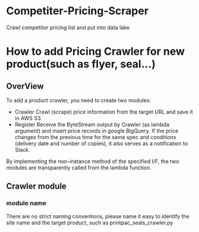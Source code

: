 # Competiter-Pricing-Scraper
Crawl competitor pricing list and put into data lake

# How to add Pricing Crawler for new product(such as flyer, seal...)

## OverView
To add a product crawler, you need to create two modules:
- Crawler
    Crawl (scrape) price information from the target URL and save it in AWS S3.
- Register
    Receive the ByteStream output by Crawler (as lambda argument) and insert price records in google BigQuery.
    If the price changes from the previous time for the same spec and conditions (delivery date and number of copies),
    it also serves as a notification to Slack.

By implementing the non-instance method of the specified I/F, 
the two modules are transparently called from the lambda function.

## Crawler module
### module name
There are no strict naming conventions, 
please name it easy to identify the site name and the target product, such as printpac_seals_crawler.py
